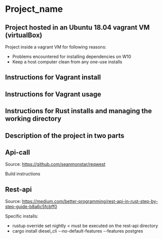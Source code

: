 # Project_name

## Project hosted in an Ubuntu 18.04 vagrant VM (virtualBox)

Project inside a vagrant VM for following reasons:
- Problems encountered for installing dependencies on W10
- Keep a host computer clean from any one-use installs

## Instructions for Vagrant install

## Instructions for Vagrant usage

## Instructions for Rust installs and managing the working directory

## Description of the project in two parts

## Api-call

Source: https://github.com/seanmonstar/reqwest

Build instructions

## Rest-api

Source: https://medium.com/better-programming/rest-api-in-rust-step-by-step-guide-b8a6c5fcbff0

Specific installs:
- rustup override set nightly < must be executed on the rest-api directory
- cargo install diesel_cli --no-default-features --features postgres
